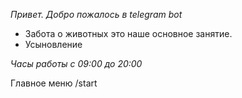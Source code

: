  *Привет. Добро пожалось в telegram bot*
 - Забота о животных это наше основное занятие.
 - Усыновление
 
*Часы работы*
_с 09:00 до 20:00_

Главное меню /start
